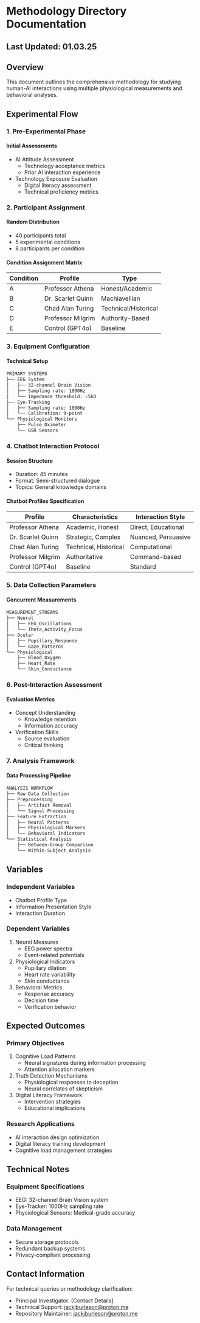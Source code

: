 # Methodology Directory Documentation

## Last Updated: 01.03.25

## Overview

This document outlines the comprehensive methodology for studying human-AI interactions using multiple physiological measurements and behavioral analyses.

## Experimental Flow

### 1. Pre-Experimental Phase

#### Initial Assessments

- AI Attitude Assessment
  - Technology acceptance metrics
  - Prior AI interaction experience
- Technology Exposure Evaluation
  - Digital literacy assessment
  - Technical proficiency metrics

### 2. Participant Assignment

#### Random Distribution

- 40 participants total
- 5 experimental conditions
- 8 participants per condition

#### Condition Assignment Matrix

| Condition | Profile | Type |
|-----------|---------|------|
| A | Professor Athena | Honest/Academic |
| B | Dr. Scarlet Quinn | Machiavellian |
| C | Chad Alan Turing | Technical/Historical |
| D | Professor Milgrim | Authority-Based |
| E | Control (GPT4o) | Baseline |

### 3. Equipment Configuration

#### Technical Setup

```bash
PRIMARY SYSTEMS
├── EEG System
│   ├── 32-channel Brain Vision
│   ├── Sampling rate: 1000Hz
│   └── Impedance threshold: <5kΩ
├── Eye-Tracking
│   ├── Sampling rate: 1000Hz
│   └── Calibration: 9-point
└── Physiological Monitors
    ├── Pulse Oximeter
    └── GSR Sensors
```

### 4. Chatbot Interaction Protocol

#### Session Structure

- Duration: 45 minutes
- Format: Semi-structured dialogue
- Topics: General knowledge domains

#### Chatbot Profiles Specification

| Profile | Characteristics | Interaction Style |
|---------|----------------|-------------------|
| Professor Athena | Academic, Honest | Direct, Educational |
| Dr. Scarlet Quinn | Strategic, Complex | Nuanced, Persuasive |
| Chad Alan Turing | Technical, Historical | Computational |
| Professor Milgrim | Authoritative | Command-based |
| Control (GPT4o) | Baseline | Standard |

### 5. Data Collection Parameters

#### Concurrent Measurements

```bash
MEASUREMENT_STREAMS
├── Neural
│   ├── EEG_Oscillations
│   └── Theta_Activity_Focus
├── Ocular
│   ├── Pupillary_Response
│   └── Gaze_Patterns
└── Physiological
    ├── Blood_Oxygen
    ├── Heart_Rate
    └── Skin_Conductance
```

### 6. Post-Interaction Assessment

#### Evaluation Metrics

- Concept Understanding
  - Knowledge retention
  - Information accuracy
- Verification Skills
  - Source evaluation
  - Critical thinking

### 7. Analysis Framework

#### Data Processing Pipeline

```bash
ANALYSIS WORKFLOW
├── Raw Data Collection
├── Preprocessing
│   ├── Artifact Removal
│   └── Signal Processing
├── Feature Extraction
│   ├── Neural Patterns
│   ├── Physiological Markers
│   └── Behavioral Indicators
└── Statistical Analysis
    ├── Between-Group Comparison
    └── Within-Subject Analysis
```

## Variables

### Independent Variables

- Chatbot Profile Type
- Information Presentation Style
- Interaction Duration

### Dependent Variables

1. Neural Measures
   - EEG power spectra
   - Event-related potentials
2. Physiological Indicators
   - Pupillary dilation
   - Heart rate variability
   - Skin conductance
3. Behavioral Metrics
   - Response accuracy
   - Decision time
   - Verification behavior

## Expected Outcomes

### Primary Objectives

1. Cognitive Load Patterns
   - Neural signatures during information processing
   - Attention allocation markers
2. Truth Detection Mechanisms
   - Physiological responses to deception
   - Neural correlates of skepticism
3. Digital Literacy Framework
   - Intervention strategies
   - Educational implications

### Research Applications

- AI interaction design optimization
- Digital literacy training development
- Cognitive load management strategies

## Technical Notes

### Equipment Specifications

- EEG: 32-channel Brain Vision system
- Eye-Tracker: 1000Hz sampling rate
- Physiological Sensors: Medical-grade accuracy

### Data Management

- Secure storage protocols
- Redundant backup systems
- Privacy-compliant processing

## Contact Information

For technical queries or methodology clarification:

- Principal Investigator: [Contact Details]
- Technical Support: <jackjburleson@proton.me>
- Repository Maintainer: <jackjburleson@proton.me>
